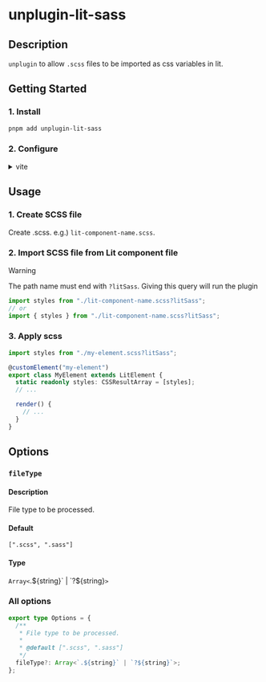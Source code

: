 # unplugin-lit-sass

## Description
`unplugin` to allow `.scss` files to be imported as css variables in lit.

## Getting Started

### 1. Install
```bash
pnpm add unplugin-lit-sass
```

### 2. Configure
<details>
<summary>vite</summary>

`vite.config.ts`
```ts
import { defineConfig } from "vite";
import { unpluginLitSass } from "unplugin-lit-sass";

export default defineConfig({
  plugins: [unpluginLitSass.vite()],
});
```

`src/vite-env.d.ts`
```ts
/// <reference types="unplugin-lit-sass" />
```
</details>

## Usage
### 1. Create SCSS file
Create .scss.
e.g.) `lit-component-name.scss`.

### 2. Import SCSS file from Lit component file
> [!WARNING]
> The path name must end with `?litSass`.
> Giving this query will run the plugin

```ts
import styles from "./lit-component-name.scss?litSass";
// or
import { styles } from "./lit-component-name.scss?litSass";
```

### 3. Apply scss
```ts
import styles from "./my-element.scss?litSass";

@customElement("my-element")
export class MyElement extends LitElement {
  static readonly styles: CSSResultArray = [styles];
  // ...

  render() {
    // ...
  }
}
```

## Options
### `fileType`
#### Description
File type to be processed.
#### Default
`[".scss", ".sass"]`
#### Type
`Array<`.${string}` | `?${string}`>`


### All options
```ts
export type Options = {
  /**
   * File type to be processed.
   *
   * @default [".scss", ".sass"]
   */
  fileType?: Array<`.${string}` | `?${string}`>;
};
```